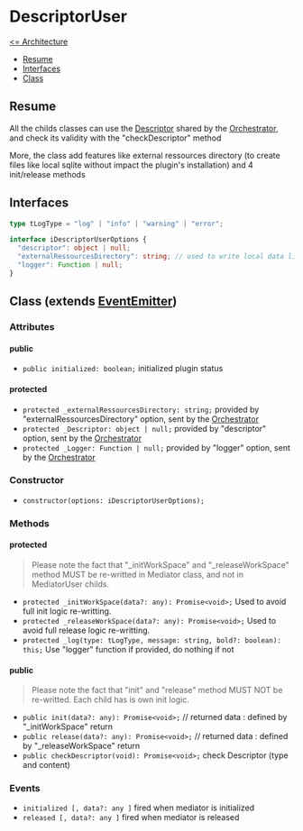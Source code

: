 # DescriptorUser

[<= Architecture](./architecture.md)

* [Resume](#resume)
* [Interfaces](#interfaces)
* [Class](#class-extends-eventemitter)

## Resume

All the childs classes can use the [Descriptor](./Descriptor.md) shared by the [Orchestrator](./Orchestrator.md), and check its validity with the "checkDescriptor" method

More, the class add features like external ressources directory (to create files like local sqlite without impact the plugin's installation) and 4 init/release methods

## Interfaces

```typescript
type tLogType = "log" | "info" | "warning" | "error";

interface iDescriptorUserOptions {
  "descriptor": object | null;
  "externalRessourcesDirectory": string; // used to write local data like sqlite database, json files, pictures, etc...
  "logger": Function | null;
}
```

## Class (extends [EventEmitter](https://nodejs.org/api/events.html#events_class_eventemitter))

### Attributes

#### public

  * ``` public initialized: boolean; ``` initialized plugin status

#### protected

  * ``` protected _externalRessourcesDirectory: string; ``` provided by "externalRessourcesDirectory" option, sent by the [Orchestrator](./Orchestrator.md)
  * ``` protected _Descriptor: object | null; ``` provided by "descriptor" option, sent by the [Orchestrator](./Orchestrator.md)
  * ``` protected _Logger: Function | null; ``` provided by "logger" option, sent by the [Orchestrator](./Orchestrator.md)

### Constructor

  * ``` constructor(options: iDescriptorUserOptions); ```

### Methods

#### protected

> Please note the fact that "_initWorkSpace" and "_releaseWorkSpace" method MUST be re-writted in Mediator class, and not in MediatorUser childs.

  * ``` protected _initWorkSpace(data?: any): Promise<void>; ``` Used to avoid full init logic re-writting.
  * ``` protected _releaseWorkSpace(data?: any): Promise<void>; ``` Used to avoid full release logic re-writting.
  * ``` protected _log(type: tLogType, message: string, bold?: boolean): this; ``` Use "logger" function if provided, do nothing if not

#### public

> Please note the fact that "init" and "release" method MUST NOT be re-writted. Each child has is own init logic.

  * ``` public init(data?: any): Promise<void>; ``` // returned data : defined by "_initWorkSpace" return
  * ``` public release(data?: any): Promise<void>; ``` // returned data : defined by "_releaseWorkSpace" return
  * ``` public checkDescriptor(void): Promise<void>; ``` check Descriptor (type and content)

### Events

  * ``` initialized [, data?: any ] ``` fired when mediator is initialized
  * ``` released [, data?: any ] ``` fired when mediator is released

